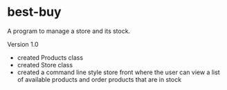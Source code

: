 # best-buy
 A program to manage a store and its stock.

 Version 1.0
 - created Products class
 - created Store class
 - created a command line style store front where the user can view a list of available products and order products that are in stock
